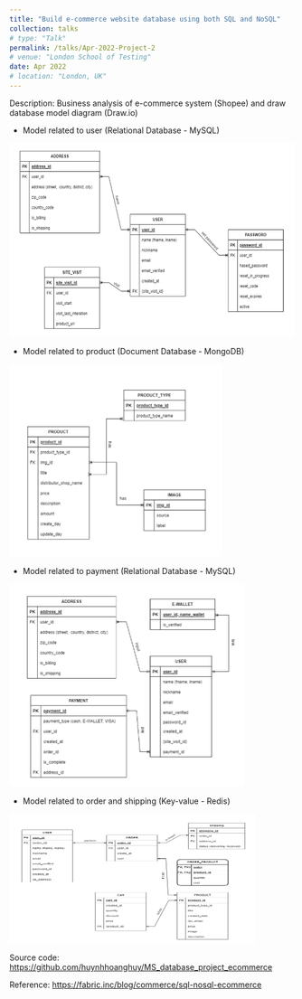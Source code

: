 ```yaml
---
title: "Build e-commerce website database using both SQL and NoSQL"
collection: talks
# type: "Talk"
permalink: /talks/Apr-2022-Project-2
# venue: "London School of Testing"
date: Apr 2022
# location: "London, UK"
---
```

Description: Business analysis of e-commerce system (Shopee) and draw database model diagram (Draw.io)

+ Model related to user (Relational Database - MySQL)
<img src='/images/user_model.png' width='563' height='343'>

+ Model related to product (Document Database - MongoDB)
<img src='/images/product_model.png' width='375' height='341'>

+ Model related to payment (Relational Database - MySQL)
<img src='/images/payment_model.png' width='415' height='359'>

+ Model related to order and shipping (Key-value - Redis)
<img src='/images/Order_model.png' width='436' height='229'>

Source code: https://github.com/huynhhoanghuy/MS_database_project_ecommerce

Reference: https://fabric.inc/blog/commerce/sql-nosql-ecommerce
